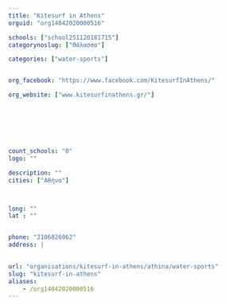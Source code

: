 ```yaml
---
title: "Kitesurf in Athens"
orguid: "org14042020000516"

schools: ["school251120181715"]
categorynoslug: ["Θάλασσα"]

categories: ["water-sports"]


org_facebook: "https://www.facebook.com/KitesurfInAthens/"

org_website: ["www.kitesurfinathens.gr/"]







count_schools: "0"
logo: ""

description: ""
cities: ["Αθήνα"]



long: ""
lat : ""


phone: "2106826062"
address: |
    

url: "organisations/kitesurf-in-athens/athina/water-sports"
slug: "kitesurf-in-athens"
aliases:
    - /org14042020000516
---
```



